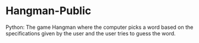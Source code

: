# Hangman-Public
Python: The game Hangman where the computer picks a word based on the specifications given by the user and the user tries to guess the word.
